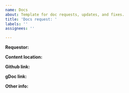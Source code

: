 ```yaml
---
name: Docs
about: Template for doc requests, updates, and fixes.
title: 'Docs request: '
labels: ''
assignees: ''

---
```


**Requestor:**

**Content location:** 

**Github link:**

**gDoc link:** 

**Other info:**
